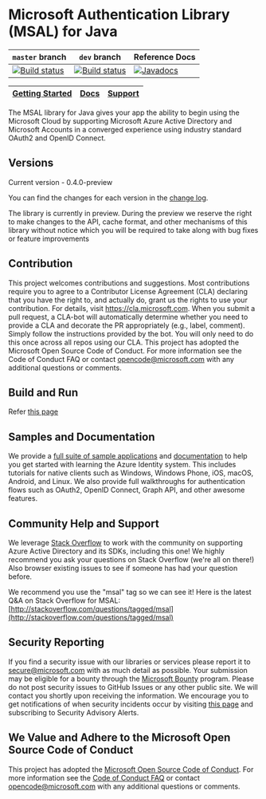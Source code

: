 # Microsoft Authentication Library (MSAL) for Java

`master` branch    | `dev` branch    | Reference Docs
--------------------|-----------------|---------------
[![Build status](https://identitydivision.visualstudio.com/IDDP/_apis/build/status/CI/Java/MSAL%20Java%20CI%20Build?branchName=master)](https://identitydivision.visualstudio.com/IDDP/_build/latest?definitionId=762) | [![Build status](https://identitydivision.visualstudio.com/IDDP/_apis/build/status/CI/Java/MSAL%20Java%20CI%20Build?branchName=dev)](https://identitydivision.visualstudio.com/IDDP/_build/latest?definitionId=762)| [![Javadocs](http://javadoc.io/badge/com.microsoft.azure/adal4j.svg)](http://javadoc.io/doc/com.microsoft.azure/adal4j)

|[Getting Started](https://github.com/AzureAD/microsoft-authentication-library-for-java/wiki)| [Docs](https://aka.ms/aaddev)| [Support](README.md#community-help-and-support)
| --- | --- | --- | 

The MSAL library for Java gives your app the ability to begin using the Microsoft Cloud by supporting Microsoft Azure Active Directory and Microsoft Accounts in a converged experience using industry standard OAuth2 and OpenID Connect.


## Versions
Current version - 0.4.0-preview

You can find the changes for each version in the [change log](https://github.com/AzureAD/microsoft-authentication-library-for-java/blob/master/changelog.txt).

The library is currently in preview. During the preview we reserve the right to make changes to the API, cache format, and other mechanisms of this library without notice which you will be required to take along with bug fixes or feature improvements
## Contribution

This project welcomes contributions and suggestions. Most contributions require you to agree to a Contributor License Agreement (CLA) declaring that you have the right to, and actually do, grant us the rights to use your contribution. For details, visit https://cla.microsoft.com.
When you submit a pull request, a CLA-bot will automatically determine whether you need to provide a CLA and decorate the PR appropriately (e.g., label, comment). Simply follow the instructions provided by the bot. You will only need to do this once across all repos using our CLA.
This project has adopted the Microsoft Open Source Code of Conduct. For more information see the Code of Conduct FAQ or contact opencode@microsoft.com with any additional questions or comments.


## Build and Run

Refer [this page](https://github.com/AzureAD/microsoft-authentication-library-for-java/wiki/Maven)

## Samples and Documentation

We provide a [full suite of sample applications](https://github.com/Azure-Samples) and [documentation](https://aka.ms/aaddev) to help you get started with learning the Azure Identity system. This includes tutorials for native clients such as Windows, Windows Phone, iOS, macOS, Android, and Linux. We also provide full walkthroughs for authentication flows such as OAuth2, OpenID Connect, Graph API, and other awesome features.

## Community Help and Support

We leverage [Stack Overflow](http://stackoverflow.com/) to work with the community on supporting Azure Active Directory and its SDKs, including this one! We highly recommend you ask your questions on Stack Overflow (we're all on there!) Also browser existing issues to see if someone has had your question before.

We recommend you use the "msal" tag so we can see it! Here is the latest Q&A on Stack Overflow for MSAL: [http://stackoverflow.com/questions/tagged/msal](http://stackoverflow.com/questions/tagged/msal)

## Security Reporting

If you find a security issue with our libraries or services please report it to [secure@microsoft.com](mailto:secure@microsoft.com) with as much detail as possible. Your submission may be eligible for a bounty through the [Microsoft Bounty](http://aka.ms/bugbounty) program. Please do not post security issues to GitHub Issues or any other public site. We will contact you shortly upon receiving the information. We encourage you to get notifications of when security incidents occur by visiting [this page](https://technet.microsoft.com/en-us/security/dd252948) and subscribing to Security Advisory Alerts.

## We Value and Adhere to the Microsoft Open Source Code of Conduct

This project has adopted the [Microsoft Open Source Code of Conduct](https://opensource.microsoft.com/codeofconduct/). For more information see the [Code of Conduct FAQ](https://opensource.microsoft.com/codeofconduct/faq/) or contact [opencode@microsoft.com](mailto:opencode@microsoft.com) with any additional questions or comments.